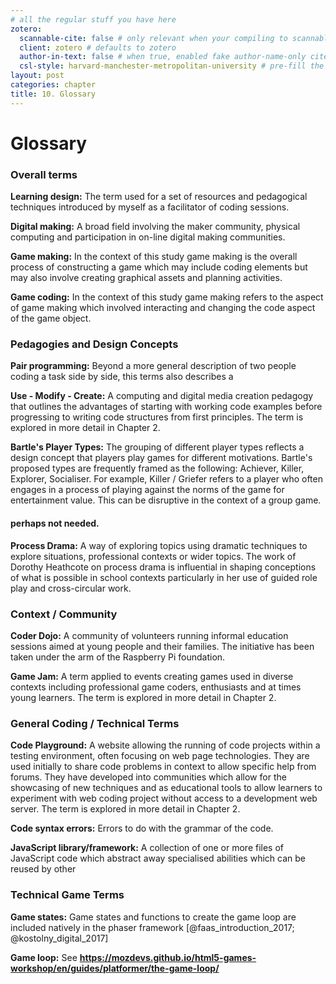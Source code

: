 ```yaml
---
# all the regular stuff you have here
zotero:
  scannable-cite: false # only relevant when your compiling to scannable-cite .odt
  client: zotero # defaults to zotero
  author-in-text: false # when true, enabled fake author-name-only cites by replacing it with the text of the last names of the authors
  csl-style: harvard-manchester-metropolitan-university # pre-fill the style
layout: post
categories: chapter
title: 10. Glossary
---
```


# Glossary


<!-- NOTE THIS COULD MAKE UP PART OF THE LITERATURE REVIEW AS A MORE CONCISE WAY TO COVER A LOT OF GROUND - AND BOOKMARKED BY A JUSTIFICATION - THE COMPLEXITY IS IN THE MIX OF CONCEPTS AND IN LATER CHAPTERS.
PERHAPS ORGANISE BY CHAPTER?

Or perhaps group terms by theme, include references in each description with examples and characteristics. Then have a short complex commentary at the end of each section.   -->


### Overall terms

**Learning design:** The term used for a set of resources and pedagogical techniques introduced by myself as a facilitator of coding sessions.

**Digital making:** A broad field involving the maker community, physical computing and participation in on-line digital making communities.

**Game making:** In the context of this study game making is the overall process of constructing a game which may include coding elements but may also involve creating graphical assets and planning activities.

**Game coding:** In the context of this study game making refers to the aspect of game making which involved interacting and changing the code aspect of the game object.

### Pedagogies and Design Concepts

**Pair programming:** Beyond a more general description of two people coding a task side by side, this terms also describes a  

**Use - Modify - Create:** A computing and digital media creation pedagogy that outlines the advantages of starting with working code examples before progressing to writing code structures from first principles. The term is explored in more detail in Chapter 2.

**Bartle's Player Types:** The grouping of different player types reflects a design concept that players play games for different motivations. Bartle's proposed types are frequently framed as the following: Achiever, Killer, Explorer, Socialiser. For example, Killer / Griefer refers to a player who often engages in a process of playing against the norms of the game for entertainment value. This can be disruptive in the context of a group game.   

#### perhaps not needed. 

**Process Drama:** A way of exploring topics using dramatic techniques to explore situations, professional contexts or wider topics. The work of Dorothy Heathcote on process drama is influential in shaping conceptions of what is possible in school contexts particularly in her use of guided role play and cross-circular work.

### Context / Community

**Coder Dojo:** A community of volunteers running informal education sessions aimed at young people and their families. The initiative has been taken under the arm of the Raspberry Pi foundation.

**Game Jam:** A term applied to events creating games used in diverse contexts including professional game coders, enthusiasts and at times young learners. The term is explored in more detail in Chapter 2.


### General Coding / Technical Terms

**Code Playground:** A website allowing the running of code projects within a testing environment, often focusing on web page technologies. They are used initially to share code problems in context to allow specific help from forums. They have developed into communities which allow for the showcasing of new techniques and as educational tools to allow learners to experiment with web coding project without access to a development web server. The term is explored in more detail in Chapter 2.

**Code syntax errors:** Errors to do with the grammar of the code.

**JavaScript library/framework:** A collection of one or more files of JavaScript code which abstract away specialised abilities which can be reused by other   

### Technical Game Terms

**Game states:** Game states and functions to create the game loop are included natively in the phaser framework [@faas_introduction_2017; @kostolny_digital_2017]

**Game loop:**
See **https://mozdevs.github.io/html5-games-workshop/en/guides/platformer/the-game-loop/**
